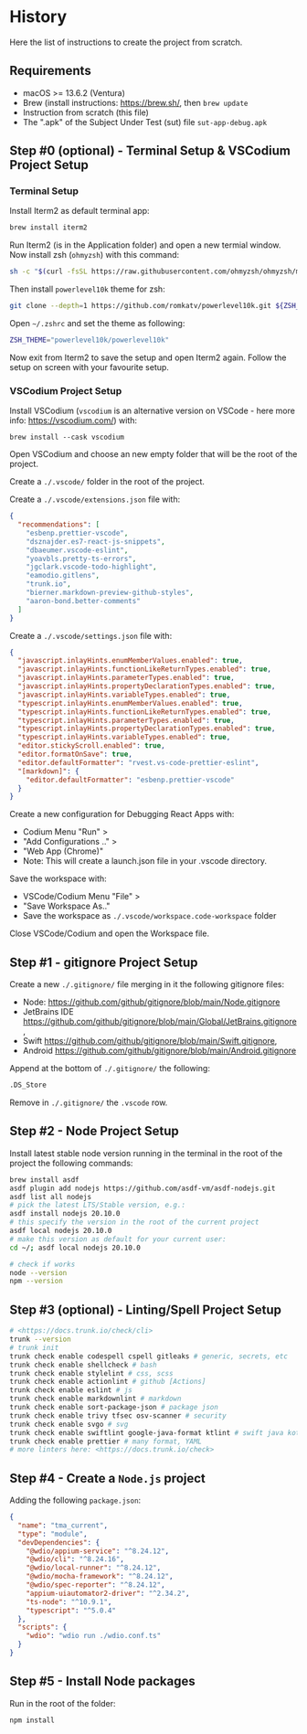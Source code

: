 # History

Here the list of instructions to create the project from scratch.

## Requirements

- macOS >= 13.6.2 (Ventura)
- Brew (install instructions: <https://brew.sh/>, then `brew update`
- Instruction from scratch (this file)
- The ".apk" of the Subject Under Test (sut) file `sut-app-debug.apk`

## Step #0 (optional) - Terminal Setup & VSCodium Project Setup

### Terminal Setup

Install Iterm2 as default terminal app:

```sh
brew install iterm2
```

Run Iterm2 (is in the Application folder) and open a new termial window.
Now install zsh (`ohmyzsh`) with this command:

```sh
sh -c "$(curl -fsSL https://raw.githubusercontent.com/ohmyzsh/ohmyzsh/master/tools/install.sh)"
```

Then install `powerlevel10k` theme for zsh:

```sh
git clone --depth=1 https://github.com/romkatv/powerlevel10k.git ${ZSH_CUSTOM:-$HOME/.oh-my-zsh/custom}/themes/powerlevel10k
```

Open `~/.zshrc` and set the theme as following:

```sh
ZSH_THEME="powerlevel10k/powerlevel10k"
```

Now exit from Iterm2 to save the setup and open Iterm2 again.
Follow the setup on screen with your favourite setup.

### VSCodium Project Setup

Install VSCodium (`vscodium` is an alternative version on VSCode - here more info: <https://vscodium.com/>) with:

`brew install --cask vscodium`

Open VSCodium and choose an new empty folder that will be the root of the project.

Create a `./.vscode/` folder in the root of the project.

Create a `./.vscode/extensions.json` file with:

```json
{
  "recommendations": [
    "esbenp.prettier-vscode",
    "dsznajder.es7-react-js-snippets",
    "dbaeumer.vscode-eslint",
    "yoavbls.pretty-ts-errors",
    "jgclark.vscode-todo-highlight",
    "eamodio.gitlens",
    "trunk.io",
    "bierner.markdown-preview-github-styles",
    "aaron-bond.better-comments"
  ]
}
```

Create a `./.vscode/settings.json` file with:

```json
{
  "javascript.inlayHints.enumMemberValues.enabled": true,
  "javascript.inlayHints.functionLikeReturnTypes.enabled": true,
  "javascript.inlayHints.parameterTypes.enabled": true,
  "javascript.inlayHints.propertyDeclarationTypes.enabled": true,
  "javascript.inlayHints.variableTypes.enabled": true,
  "typescript.inlayHints.enumMemberValues.enabled": true,
  "typescript.inlayHints.functionLikeReturnTypes.enabled": true,
  "typescript.inlayHints.parameterTypes.enabled": true,
  "typescript.inlayHints.propertyDeclarationTypes.enabled": true,
  "typescript.inlayHints.variableTypes.enabled": true,
  "editor.stickyScroll.enabled": true,
  "editor.formatOnSave": true,
  "editor.defaultFormatter": "rvest.vs-code-prettier-eslint",
  "[markdown]": {
    "editor.defaultFormatter": "esbenp.prettier-vscode"
  }
}
```

Create a new configuration for Debugging React Apps with:

- Codium Menu "Run" >
- "Add Configurations .." >
- "Web App (Chrome)"
- Note: This will create a launch.json file in your .vscode directory.

Save the workspace with:

- VSCode/Codium Menu "File" >
- "Save Workspace As.."
- Save the workspace as `./.vscode/workspace.code-workspace` folder

Close VSCode/Codium and open the Workspace file.

## Step #1 - gitignore Project Setup

Create a new `./.gitignore/` file merging in it the following gitignore files:

- Node: <https://github.com/github/gitignore/blob/main/Node.gitignore>
- JetBrains IDE <https://github.com/github/gitignore/blob/main/Global/JetBrains.gitignore>,
- Swift <https://github.com/github/gitignore/blob/main/Swift.gitignore>,
- Android <https://github.com/github/gitignore/blob/main/Android.gitignore>

Append at the bottom of `./.gitignore/` the following:

```sh
.DS_Store
```

Remove in `./.gitignore/` the `.vscode` row.

## Step #2 - Node Project Setup

Install latest stable node version running in the terminal in the root of the project
the following commands:

```sh
brew install asdf
asdf plugin add nodejs https://github.com/asdf-vm/asdf-nodejs.git
asdf list all nodejs
# pick the latest LTS/Stable version, e.g.:
asdf install nodejs 20.10.0
# this specify the version in the root of the current project
asdf local nodejs 20.10.0
# make this version as default for your current user:
cd ~/; asdf local nodejs 20.10.0

# check if works
node --version
npm --version
```

## Step #3 (optional) - Linting/Spell Project Setup

```sh
# <https://docs.trunk.io/check/cli>
trunk --version
# trunk init
trunk check enable codespell cspell gitleaks # generic, secrets, etc
trunk check enable shellcheck # bash
trunk check enable stylelint # css, scss
trunk check enable actionlint # github [Actions]
trunk check enable eslint # js
trunk check enable markdownlint # markdown
trunk check enable sort-package-json # package json
trunk check enable trivy tfsec osv-scanner # security
trunk check enable svgo # svg
trunk check enable swiftlint google-java-format ktlint # swift java kotlin
trunk check enable prettier # many format, YAML
# more linters here: <https://docs.trunk.io/check>
```

## Step #4 - Create a `Node.js` project

Adding the following `package.json`:

```json
{
  "name": "tma_current",
  "type": "module",
  "devDependencies": {
    "@wdio/appium-service": "^8.24.12",
    "@wdio/cli": "^8.24.16",
    "@wdio/local-runner": "^8.24.12",
    "@wdio/mocha-framework": "^8.24.12",
    "@wdio/spec-reporter": "^8.24.12",
    "appium-uiautomator2-driver": "^2.34.2",
    "ts-node": "^10.9.1",
    "typescript": "^5.0.4"
  },
  "scripts": {
    "wdio": "wdio run ./wdio.conf.ts"
  }
}
```

## Step #5 - Install Node packages

Run in the root of the folder:

```sh
npm install
```
